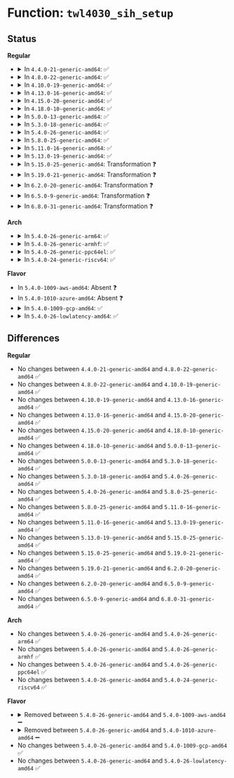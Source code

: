 # Function: <code>twl4030_sih_setup</code>

## Status
<b>Regular</b>
<ul>
<li>
<details>
<summary>In <code>4.4.0-21-generic-amd64</code>: ✅</summary>

```c
int twl4030_sih_setup(struct device * dev, int module, int irq_base)
```

```json
{
  "name": "twl4030_sih_setup",
  "collision_type": "Unique Global",
  "inline_type": "No",
  "funcs": [
    {
      "addr": 18446744071584647616,
      "name": "twl4030_sih_setup",
      "external": true,
      "loc": "drivers/mfd/twl4030-irq.c:624",
      "file": "drivers/mfd/twl4030-irq.c",
      "inline": "seen, unknown",
      "caller_inline": [],
      "caller_func": [
        "drivers/mfd/twl4030-irq.c:twl4030_init_irq"
      ]
    }
  ],
  "symbols": [
    {
      "addr": 18446744071584647616,
      "name": "twl4030_sih_setup",
      "section": ".text",
      "bind": "STB_GLOBAL",
      "size": 434
    }
  ]
}
```
</details>
</li>
<li>
<details>
<summary>In <code>4.8.0-22-generic-amd64</code>: ✅</summary>

```c
int twl4030_sih_setup(struct device * dev, int module, int irq_base)
```

```json
{
  "name": "twl4030_sih_setup",
  "collision_type": "Unique Global",
  "inline_type": "No",
  "funcs": [
    {
      "addr": 18446744071584995904,
      "name": "twl4030_sih_setup",
      "external": true,
      "loc": "drivers/mfd/twl4030-irq.c:624",
      "file": "drivers/mfd/twl4030-irq.c",
      "inline": "seen, unknown",
      "caller_inline": [],
      "caller_func": [
        "drivers/mfd/twl4030-irq.c:twl4030_init_irq"
      ]
    }
  ],
  "symbols": [
    {
      "addr": 18446744071584995904,
      "name": "twl4030_sih_setup",
      "section": ".text",
      "bind": "STB_GLOBAL",
      "size": 423
    }
  ]
}
```
</details>
</li>
<li>
<details>
<summary>In <code>4.10.0-19-generic-amd64</code>: ✅</summary>

```c
int twl4030_sih_setup(struct device * dev, int module, int irq_base)
```

```json
{
  "name": "twl4030_sih_setup",
  "collision_type": "Unique Global",
  "inline_type": "No",
  "funcs": [
    {
      "addr": 18446744071585179344,
      "name": "twl4030_sih_setup",
      "external": true,
      "loc": "drivers/mfd/twl4030-irq.c:624",
      "file": "drivers/mfd/twl4030-irq.c",
      "inline": "seen, unknown",
      "caller_inline": [],
      "caller_func": [
        "drivers/mfd/twl4030-irq.c:twl4030_init_irq"
      ]
    }
  ],
  "symbols": [
    {
      "addr": 18446744071585179344,
      "name": "twl4030_sih_setup",
      "section": ".text",
      "bind": "STB_GLOBAL",
      "size": 423
    }
  ]
}
```
</details>
</li>
<li>
<details>
<summary>In <code>4.13.0-16-generic-amd64</code>: ✅</summary>

```c
int twl4030_sih_setup(struct device * dev, int module, int irq_base)
```

```json
{
  "name": "twl4030_sih_setup",
  "collision_type": "Unique Global",
  "inline_type": "No",
  "funcs": [
    {
      "addr": 18446744071585261520,
      "name": "twl4030_sih_setup",
      "external": true,
      "loc": "drivers/mfd/twl4030-irq.c:624",
      "file": "drivers/mfd/twl4030-irq.c",
      "inline": "seen, unknown",
      "caller_inline": [],
      "caller_func": [
        "drivers/mfd/twl4030-irq.c:twl4030_init_irq"
      ]
    }
  ],
  "symbols": [
    {
      "addr": 18446744071585261520,
      "name": "twl4030_sih_setup",
      "section": ".text",
      "bind": "STB_GLOBAL",
      "size": 465
    }
  ]
}
```
</details>
</li>
<li>
<details>
<summary>In <code>4.15.0-20-generic-amd64</code>: ✅</summary>

```c
int twl4030_sih_setup(struct device * dev, int module, int irq_base)
```

```json
{
  "name": "twl4030_sih_setup",
  "collision_type": "Unique Global",
  "inline_type": "No",
  "funcs": [
    {
      "addr": 18446744071585689616,
      "name": "twl4030_sih_setup",
      "external": true,
      "loc": "drivers/mfd/twl4030-irq.c:624",
      "file": "drivers/mfd/twl4030-irq.c",
      "inline": "seen, unknown",
      "caller_inline": [],
      "caller_func": [
        "drivers/mfd/twl4030-irq.c:twl4030_init_irq"
      ]
    }
  ],
  "symbols": [
    {
      "addr": 18446744071585689616,
      "name": "twl4030_sih_setup",
      "section": ".text",
      "bind": "STB_GLOBAL",
      "size": 465
    }
  ]
}
```
</details>
</li>
<li>
<details>
<summary>In <code>4.18.0-10-generic-amd64</code>: ✅</summary>

```c
int twl4030_sih_setup(struct device * dev, int module, int irq_base)
```

```json
{
  "name": "twl4030_sih_setup",
  "collision_type": "Unique Global",
  "inline_type": "No",
  "funcs": [
    {
      "addr": 18446744071585935584,
      "name": "twl4030_sih_setup",
      "external": true,
      "loc": "drivers/mfd/twl4030-irq.c:624",
      "file": "drivers/mfd/twl4030-irq.c",
      "inline": "seen, unknown",
      "caller_inline": [],
      "caller_func": [
        "drivers/mfd/twl4030-irq.c:twl4030_init_irq"
      ]
    }
  ],
  "symbols": [
    {
      "addr": 18446744071585935584,
      "name": "twl4030_sih_setup",
      "section": ".text",
      "bind": "STB_GLOBAL",
      "size": 434
    }
  ]
}
```
</details>
</li>
<li>
<details>
<summary>In <code>5.0.0-13-generic-amd64</code>: ✅</summary>

```c
int twl4030_sih_setup(struct device * dev, int module, int irq_base)
```

```json
{
  "name": "twl4030_sih_setup",
  "collision_type": "Unique Global",
  "inline_type": "No",
  "funcs": [
    {
      "addr": 18446744071586071760,
      "name": "twl4030_sih_setup",
      "external": true,
      "loc": "drivers/mfd/twl4030-irq.c:624",
      "file": "drivers/mfd/twl4030-irq.c",
      "inline": "seen, unknown",
      "caller_inline": [],
      "caller_func": [
        "drivers/mfd/twl4030-irq.c:twl4030_init_irq"
      ]
    }
  ],
  "symbols": [
    {
      "addr": 18446744071586071760,
      "name": "twl4030_sih_setup",
      "section": ".text",
      "bind": "STB_GLOBAL",
      "size": 434
    }
  ]
}
```
</details>
</li>
<li>
<details>
<summary>In <code>5.3.0-18-generic-amd64</code>: ✅</summary>

```c
int twl4030_sih_setup(struct device * dev, int module, int irq_base)
```

```json
{
  "name": "twl4030_sih_setup",
  "collision_type": "Unique Global",
  "inline_type": "No",
  "funcs": [
    {
      "addr": 18446744071586306912,
      "name": "twl4030_sih_setup",
      "external": true,
      "loc": "drivers/mfd/twl4030-irq.c:611",
      "file": "drivers/mfd/twl4030-irq.c",
      "inline": "seen, unknown",
      "caller_inline": [],
      "caller_func": [
        "drivers/mfd/twl4030-irq.c:twl4030_init_irq"
      ]
    }
  ],
  "symbols": [
    {
      "addr": 18446744071586306912,
      "name": "twl4030_sih_setup",
      "section": ".text",
      "bind": "STB_GLOBAL",
      "size": 430
    }
  ]
}
```
</details>
</li>
<li>
<details>
<summary>In <code>5.4.0-26-generic-amd64</code>: ✅</summary>

```c
int twl4030_sih_setup(struct device * dev, int module, int irq_base)
```

```json
{
  "name": "twl4030_sih_setup",
  "collision_type": "Unique Global",
  "inline_type": "No",
  "funcs": [
    {
      "addr": 18446744071586455088,
      "name": "twl4030_sih_setup",
      "external": true,
      "loc": "drivers/mfd/twl4030-irq.c:611",
      "file": "drivers/mfd/twl4030-irq.c",
      "inline": "seen, unknown",
      "caller_inline": [],
      "caller_func": [
        "drivers/mfd/twl4030-irq.c:twl4030_init_irq"
      ]
    }
  ],
  "symbols": [
    {
      "addr": 18446744071586455088,
      "name": "twl4030_sih_setup",
      "section": ".text",
      "bind": "STB_GLOBAL",
      "size": 430
    }
  ]
}
```
</details>
</li>
<li>
<details>
<summary>In <code>5.8.0-25-generic-amd64</code>: ✅</summary>

```c
int twl4030_sih_setup(struct device * dev, int module, int irq_base)
```

```json
{
  "name": "twl4030_sih_setup",
  "collision_type": "Unique Global",
  "inline_type": "No",
  "funcs": [
    {
      "addr": 18446744071587232480,
      "name": "twl4030_sih_setup",
      "external": true,
      "loc": "drivers/mfd/twl4030-irq.c:611",
      "file": "drivers/mfd/twl4030-irq.c",
      "inline": "seen, unknown",
      "caller_inline": [],
      "caller_func": [
        "drivers/mfd/twl4030-irq.c:twl4030_init_irq"
      ]
    }
  ],
  "symbols": [
    {
      "addr": 18446744071587232480,
      "name": "twl4030_sih_setup",
      "section": ".text",
      "bind": "STB_GLOBAL",
      "size": 432
    }
  ]
}
```
</details>
</li>
<li>
<details>
<summary>In <code>5.11.0-16-generic-amd64</code>: ✅</summary>

```c
int twl4030_sih_setup(struct device * dev, int module, int irq_base)
```

```json
{
  "name": "twl4030_sih_setup",
  "collision_type": "Unique Global",
  "inline_type": "No",
  "funcs": [
    {
      "addr": 18446744071587302784,
      "name": "twl4030_sih_setup",
      "external": true,
      "loc": "drivers/mfd/twl4030-irq.c:611",
      "file": "drivers/mfd/twl4030-irq.c",
      "inline": "seen, unknown",
      "caller_inline": [],
      "caller_func": [
        "drivers/mfd/twl4030-irq.c:twl4030_init_irq"
      ]
    }
  ],
  "symbols": [
    {
      "addr": 18446744071587302784,
      "name": "twl4030_sih_setup",
      "section": ".text",
      "bind": "STB_GLOBAL",
      "size": 432
    }
  ]
}
```
</details>
</li>
<li>
<details>
<summary>In <code>5.13.0-19-generic-amd64</code>: ✅</summary>

```c
int twl4030_sih_setup(struct device * dev, int module, int irq_base)
```

```json
{
  "name": "twl4030_sih_setup",
  "collision_type": "Unique Global",
  "inline_type": "No",
  "funcs": [
    {
      "addr": 18446744071587190016,
      "name": "twl4030_sih_setup",
      "external": true,
      "loc": "drivers/mfd/twl4030-irq.c:611",
      "file": "drivers/mfd/twl4030-irq.c",
      "inline": "seen, unknown",
      "caller_inline": [],
      "caller_func": [
        "drivers/mfd/twl4030-irq.c:twl4030_init_irq"
      ]
    }
  ],
  "symbols": [
    {
      "addr": 18446744071587190016,
      "name": "twl4030_sih_setup",
      "section": ".text",
      "bind": "STB_GLOBAL",
      "size": 429
    }
  ]
}
```
</details>
</li>
<li>
<details>
<summary>In <code>5.15.0-25-generic-amd64</code>: Transformation ❓</summary>

```c
int twl4030_sih_setup(struct device * dev, int module, int irq_base)
```

```json
{
  "name": "twl4030_sih_setup",
  "collision_type": "Unique Global",
  "inline_type": "No",
  "funcs": [
    {
      "addr": 0,
      "name": "twl4030_sih_setup",
      "external": true,
      "loc": "drivers/mfd/twl4030-irq.c:611",
      "file": "drivers/mfd/twl4030-irq.c",
      "inline": "seen, unknown",
      "caller_inline": [],
      "caller_func": [
        "drivers/mfd/twl4030-irq.c:twl4030_init_irq"
      ]
    }
  ],
  "symbols": [
    {
      "addr": 18446744071592511506,
      "name": "twl4030_sih_setup.cold",
      "section": ".text",
      "bind": "STB_LOCAL",
      "size": 33
    },
    {
      "addr": 18446744071587751552,
      "name": "twl4030_sih_setup",
      "section": ".text",
      "bind": "STB_GLOBAL",
      "size": 444
    }
  ]
}
```
</details>
</li>
<li>
<details>
<summary>In <code>5.19.0-21-generic-amd64</code>: Transformation ❓</summary>

```c
int twl4030_sih_setup(struct device * dev, int module, int irq_base)
```

```json
{
  "name": "twl4030_sih_setup",
  "collision_type": "Unique Global",
  "inline_type": "No",
  "funcs": [
    {
      "addr": 0,
      "name": "twl4030_sih_setup",
      "external": true,
      "loc": "drivers/mfd/twl4030-irq.c:611",
      "file": "drivers/mfd/twl4030-irq.c",
      "inline": "seen, unknown",
      "caller_inline": [],
      "caller_func": [
        "drivers/mfd/twl4030-irq.c:twl4030_init_irq"
      ]
    }
  ],
  "symbols": [
    {
      "addr": 18446744071594380466,
      "name": "twl4030_sih_setup.cold",
      "section": ".text",
      "bind": "STB_LOCAL",
      "size": 21
    },
    {
      "addr": 18446744071589096304,
      "name": "twl4030_sih_setup",
      "section": ".text",
      "bind": "STB_GLOBAL",
      "size": 470
    }
  ]
}
```
</details>
</li>
<li>
<details>
<summary>In <code>6.2.0-20-generic-amd64</code>: Transformation ❓</summary>

```c
int twl4030_sih_setup(struct device * dev, int module, int irq_base)
```

```json
{
  "name": "twl4030_sih_setup",
  "collision_type": "Unique Global",
  "inline_type": "No",
  "funcs": [
    {
      "addr": 0,
      "name": "twl4030_sih_setup",
      "external": true,
      "loc": "drivers/mfd/twl4030-irq.c:612",
      "file": "drivers/mfd/twl4030-irq.c",
      "inline": "seen, unknown",
      "caller_inline": [],
      "caller_func": [
        "drivers/mfd/twl4030-irq.c:twl4030_init_irq"
      ]
    }
  ],
  "symbols": [
    {
      "addr": 18446744071596253772,
      "name": "twl4030_sih_setup.cold",
      "section": ".text",
      "bind": "STB_LOCAL",
      "size": 21
    },
    {
      "addr": 18446744071590631232,
      "name": "twl4030_sih_setup",
      "section": ".text",
      "bind": "STB_GLOBAL",
      "size": 477
    }
  ]
}
```
</details>
</li>
<li>
<details>
<summary>In <code>6.5.0-9-generic-amd64</code>: Transformation ❓</summary>

```c
int twl4030_sih_setup(struct device * dev, int module, int irq_base)
```

```json
{
  "name": "twl4030_sih_setup",
  "collision_type": "Unique Global",
  "inline_type": "No",
  "funcs": [
    {
      "addr": 0,
      "name": "twl4030_sih_setup",
      "external": true,
      "loc": "drivers/mfd/twl4030-irq.c:612",
      "file": "drivers/mfd/twl4030-irq.c",
      "inline": "seen, unknown",
      "caller_inline": [],
      "caller_func": [
        "drivers/mfd/twl4030-irq.c:twl4030_init_irq"
      ]
    }
  ],
  "symbols": [
    {
      "addr": 18446744071596782320,
      "name": "twl4030_sih_setup.cold",
      "section": ".text",
      "bind": "STB_LOCAL",
      "size": 21
    },
    {
      "addr": 18446744071590972352,
      "name": "twl4030_sih_setup",
      "section": ".text",
      "bind": "STB_GLOBAL",
      "size": 483
    }
  ]
}
```
</details>
</li>
<li>
<details>
<summary>In <code>6.8.0-31-generic-amd64</code>: Transformation ❓</summary>

```c
int twl4030_sih_setup(struct device * dev, int module, int irq_base)
```

```json
{
  "name": "twl4030_sih_setup",
  "collision_type": "Unique Global",
  "inline_type": "No",
  "funcs": [
    {
      "addr": 0,
      "name": "twl4030_sih_setup",
      "external": true,
      "loc": "drivers/mfd/twl4030-irq.c:612",
      "file": "drivers/mfd/twl4030-irq.c",
      "inline": "seen, unknown",
      "caller_inline": [],
      "caller_func": [
        "drivers/mfd/twl4030-irq.c:twl4030_init_irq"
      ]
    }
  ],
  "symbols": [
    {
      "addr": 18446744071597691255,
      "name": "twl4030_sih_setup.cold",
      "section": ".text",
      "bind": "STB_LOCAL",
      "size": 21
    },
    {
      "addr": 18446744071591316272,
      "name": "twl4030_sih_setup",
      "section": ".text",
      "bind": "STB_GLOBAL",
      "size": 530
    }
  ]
}
```
</details>
</li>
</ul>
<b>Arch</b>
<ul>
<li>
<details>
<summary>In <code>5.4.0-26-generic-arm64</code>: ✅</summary>

```c
int twl4030_sih_setup(struct device * dev, int module, int irq_base)
```

```json
{
  "name": "twl4030_sih_setup",
  "collision_type": "Unique Global",
  "inline_type": "No",
  "funcs": [
    {
      "addr": 18446603336499320552,
      "name": "twl4030_sih_setup",
      "external": true,
      "loc": "drivers/mfd/twl4030-irq.c:611",
      "file": "drivers/mfd/twl4030-irq.c",
      "inline": "seen, unknown",
      "caller_inline": [],
      "caller_func": [
        "drivers/mfd/twl4030-irq.c:twl4030_init_irq"
      ]
    }
  ],
  "symbols": [
    {
      "addr": 18446603336499320552,
      "name": "twl4030_sih_setup",
      "section": ".text",
      "bind": "STB_GLOBAL",
      "size": 500
    }
  ]
}
```
</details>
</li>
<li>
<details>
<summary>In <code>5.4.0-26-generic-armhf</code>: ✅</summary>

```c
int twl4030_sih_setup(struct device * dev, int module, int irq_base)
```

```json
{
  "name": "twl4030_sih_setup",
  "collision_type": "Unique Global",
  "inline_type": "No",
  "funcs": [
    {
      "addr": 3231867156,
      "name": "twl4030_sih_setup",
      "external": true,
      "loc": "drivers/mfd/twl4030-irq.c:611",
      "file": "drivers/mfd/twl4030-irq.c",
      "inline": "seen, unknown",
      "caller_inline": [],
      "caller_func": [
        "drivers/gpio/gpio-twl4030.c:gpio_twl4030_probe",
        "drivers/mfd/twl4030-irq.c:twl4030_init_irq"
      ]
    }
  ],
  "symbols": [
    {
      "addr": 3231867156,
      "name": "twl4030_sih_setup",
      "section": ".text",
      "bind": "STB_GLOBAL",
      "size": 508
    }
  ]
}
```
</details>
</li>
<li>
<details>
<summary>In <code>5.4.0-26-generic-ppc64el</code>: ✅</summary>

```c
int twl4030_sih_setup(struct device * dev, int module, int irq_base)
```

```json
{
  "name": "twl4030_sih_setup",
  "collision_type": "Unique Global",
  "inline_type": "No",
  "funcs": [
    {
      "addr": 13835058055292540416,
      "name": "twl4030_sih_setup",
      "external": true,
      "loc": "drivers/mfd/twl4030-irq.c:611",
      "file": "drivers/mfd/twl4030-irq.c",
      "inline": "seen, unknown",
      "caller_inline": [],
      "caller_func": [
        "drivers/mfd/twl4030-irq.c:twl4030_init_irq"
      ]
    }
  ],
  "symbols": [
    {
      "addr": 13835058055292540416,
      "name": "twl4030_sih_setup",
      "section": ".text",
      "bind": "STB_GLOBAL",
      "size": 716
    }
  ]
}
```
</details>
</li>
<li>
<details>
<summary>In <code>5.4.0-24-generic-riscv64</code>: ✅</summary>

```c
int twl4030_sih_setup(struct device * dev, int module, int irq_base)
```

```json
{
  "name": "twl4030_sih_setup",
  "collision_type": "Unique Global",
  "inline_type": "No",
  "funcs": [
    {
      "addr": 18446743936276568274,
      "name": "twl4030_sih_setup",
      "external": true,
      "loc": "drivers/mfd/twl4030-irq.c:611",
      "file": "drivers/mfd/twl4030-irq.c",
      "inline": "seen, unknown",
      "caller_inline": [],
      "caller_func": [
        "drivers/mfd/twl4030-irq.c:twl4030_init_irq"
      ]
    }
  ],
  "symbols": [
    {
      "addr": 18446743936276568274,
      "name": "twl4030_sih_setup",
      "section": ".text",
      "bind": "STB_GLOBAL",
      "size": 444
    }
  ]
}
```
</details>
</li>
</ul>
<b>Flavor</b>
<ul>
<li>
In <code>5.4.0-1009-aws-amd64</code>: Absent ❓
</li>
<li>
In <code>5.4.0-1010-azure-amd64</code>: Absent ❓
</li>
<li>
<details>
<summary>In <code>5.4.0-1009-gcp-amd64</code>: ✅</summary>

```c
int twl4030_sih_setup(struct device * dev, int module, int irq_base)
```

```json
{
  "name": "twl4030_sih_setup",
  "collision_type": "Unique Global",
  "inline_type": "No",
  "funcs": [
    {
      "addr": 18446744071586403056,
      "name": "twl4030_sih_setup",
      "external": true,
      "loc": "drivers/mfd/twl4030-irq.c:611",
      "file": "drivers/mfd/twl4030-irq.c",
      "inline": "seen, unknown",
      "caller_inline": [],
      "caller_func": [
        "drivers/mfd/twl4030-irq.c:twl4030_init_irq"
      ]
    }
  ],
  "symbols": [
    {
      "addr": 18446744071586403056,
      "name": "twl4030_sih_setup",
      "section": ".text",
      "bind": "STB_GLOBAL",
      "size": 430
    }
  ]
}
```
</details>
</li>
<li>
<details>
<summary>In <code>5.4.0-26-lowlatency-amd64</code>: ✅</summary>

```c
int twl4030_sih_setup(struct device * dev, int module, int irq_base)
```

```json
{
  "name": "twl4030_sih_setup",
  "collision_type": "Unique Global",
  "inline_type": "No",
  "funcs": [
    {
      "addr": 18446744071586514736,
      "name": "twl4030_sih_setup",
      "external": true,
      "loc": "drivers/mfd/twl4030-irq.c:611",
      "file": "drivers/mfd/twl4030-irq.c",
      "inline": "seen, unknown",
      "caller_inline": [],
      "caller_func": [
        "drivers/mfd/twl4030-irq.c:twl4030_init_irq"
      ]
    }
  ],
  "symbols": [
    {
      "addr": 18446744071586514736,
      "name": "twl4030_sih_setup",
      "section": ".text",
      "bind": "STB_GLOBAL",
      "size": 430
    }
  ]
}
```
</details>
</li>
</ul>

## Differences
<b>Regular</b>
<ul>
<li>
No changes between <code>4.4.0-21-generic-amd64</code> and <code>4.8.0-22-generic-amd64</code> ✅
</li>
<li>
No changes between <code>4.8.0-22-generic-amd64</code> and <code>4.10.0-19-generic-amd64</code> ✅
</li>
<li>
No changes between <code>4.10.0-19-generic-amd64</code> and <code>4.13.0-16-generic-amd64</code> ✅
</li>
<li>
No changes between <code>4.13.0-16-generic-amd64</code> and <code>4.15.0-20-generic-amd64</code> ✅
</li>
<li>
No changes between <code>4.15.0-20-generic-amd64</code> and <code>4.18.0-10-generic-amd64</code> ✅
</li>
<li>
No changes between <code>4.18.0-10-generic-amd64</code> and <code>5.0.0-13-generic-amd64</code> ✅
</li>
<li>
No changes between <code>5.0.0-13-generic-amd64</code> and <code>5.3.0-18-generic-amd64</code> ✅
</li>
<li>
No changes between <code>5.3.0-18-generic-amd64</code> and <code>5.4.0-26-generic-amd64</code> ✅
</li>
<li>
No changes between <code>5.4.0-26-generic-amd64</code> and <code>5.8.0-25-generic-amd64</code> ✅
</li>
<li>
No changes between <code>5.8.0-25-generic-amd64</code> and <code>5.11.0-16-generic-amd64</code> ✅
</li>
<li>
No changes between <code>5.11.0-16-generic-amd64</code> and <code>5.13.0-19-generic-amd64</code> ✅
</li>
<li>
No changes between <code>5.13.0-19-generic-amd64</code> and <code>5.15.0-25-generic-amd64</code> ✅
</li>
<li>
No changes between <code>5.15.0-25-generic-amd64</code> and <code>5.19.0-21-generic-amd64</code> ✅
</li>
<li>
No changes between <code>5.19.0-21-generic-amd64</code> and <code>6.2.0-20-generic-amd64</code> ✅
</li>
<li>
No changes between <code>6.2.0-20-generic-amd64</code> and <code>6.5.0-9-generic-amd64</code> ✅
</li>
<li>
No changes between <code>6.5.0-9-generic-amd64</code> and <code>6.8.0-31-generic-amd64</code> ✅
</li>
</ul>
<b>Arch</b>
<ul>
<li>
No changes between <code>5.4.0-26-generic-amd64</code> and <code>5.4.0-26-generic-arm64</code> ✅
</li>
<li>
No changes between <code>5.4.0-26-generic-amd64</code> and <code>5.4.0-26-generic-armhf</code> ✅
</li>
<li>
No changes between <code>5.4.0-26-generic-amd64</code> and <code>5.4.0-26-generic-ppc64el</code> ✅
</li>
<li>
No changes between <code>5.4.0-26-generic-amd64</code> and <code>5.4.0-24-generic-riscv64</code> ✅
</li>
</ul>
<b>Flavor</b>
<ul>
<li>
<details>
<summary>Removed between <code>5.4.0-26-generic-amd64</code> and <code>5.4.0-1009-aws-amd64</code> ➖</summary>

```c
int twl4030_sih_setup(struct device * dev, int module, int irq_base)
```
</details>
</li>
<li>
<details>
<summary>Removed between <code>5.4.0-26-generic-amd64</code> and <code>5.4.0-1010-azure-amd64</code> ➖</summary>

```c
int twl4030_sih_setup(struct device * dev, int module, int irq_base)
```
</details>
</li>
<li>
No changes between <code>5.4.0-26-generic-amd64</code> and <code>5.4.0-1009-gcp-amd64</code> ✅
</li>
<li>
No changes between <code>5.4.0-26-generic-amd64</code> and <code>5.4.0-26-lowlatency-amd64</code> ✅
</li>
</ul>
